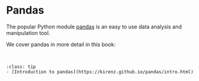 # Pandas

The popular Python module [pandas](https://pandas.pydata.org/) is an easy to use data analysis and manipulation tool.

We cover pandas in more detail in this book:

<br>

```{admonition} Jupyter Book
:class: tip
- [Introduction to pandas](https://kirenz.github.io/pandas/intro.html)
```
